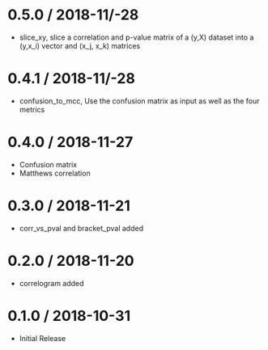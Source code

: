 # 0.5.0 / 2018-11/-28

  * slice_xy, slice a correlation and p-value matrix of a (y,X) dataset
    into a (y,x_i) vector and (x_j, x_k) matrices

# 0.4.1 / 2018-11/-28

  * confusion_to_mcc, Use the confusion matrix as input as well as the four metrics

# 0.4.0 / 2018-11-27

  * Confusion matrix 
  * Matthews correlation

# 0.3.0 / 2018-11-21

  * corr_vs_pval and bracket_pval added

# 0.2.0 / 2018-11-20

  * correlogram added

# 0.1.0 / 2018-10-31

  * Initial Release
